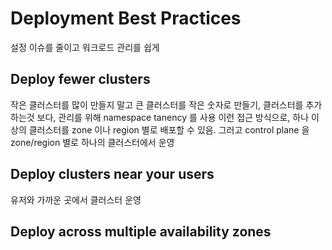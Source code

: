 # Deployment Best Practices

설정 이슈를 줄이고 워크로드 관리를 쉽게

## Deploy fewer clusters
작은 클러스터를 많이 만들지 말고 큰 클러스터를 작은 숫자로 만들기, 클러스터를 추가하는것 보다, 관리를 위해 namespace tanency 를 사용
이런 접근 방식으로, 하나 이상의 클러스터를 zone 이나 region 별로 배포할 수 있음. 그러고 control plane 을 zone/region 별로 하나의 클러스터에서 운영

## Deploy clusters near your users
유저와 가까운 곳에서 클러스터 운영

## Deploy across multiple availability zones